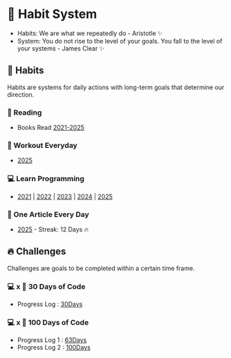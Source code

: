 # 🧭 Habit System
- Habits: We are what we repeatedly do - Aristotle ✨
- System: You do not rise to the level of your goals. You fall to the level of your systems - James Clear ✨

## 📅 Habits
Habits are systems for daily actions with long-term goals that determine our direction.

### 📖 Reading
- Books Read [2021-2025](/blob/main/Habits/Reading/README.md)

### 💪 Workout Everyday
- [2025](https://github.com/abhiramready/Habit-System/blob/main/Habits/WorkoutChallenge/2025.md)

### 💻 Learn Programming
- [2021](https://github.com/abhiramready/Habit-System/blob/main/Habits/LearnProgramming/2021.md) | [2022](https://github.com/abhiramready/Habit-System/blob/main/Habits/LearnProgramming/2022.md) | [2023](https://github.com/abhiramready/Habit-System/blob/main/Habits/LearnProgramming/2023.md) | [2024](https://github.com/abhiramready/Habit-System/blob/main/Habits/LearnProgramming/2024.md) | [2025](https://github.com/abhiramready/Habit-System/blob/main/Habits/LearnProgramming/2025.md)

### 📝 One Article Every Day
- [2025](https://github.com/abhiramready/Habit-System/blob/main/Habits/OneArticleEveryday/README.md) - Streak: 12 Days 🔥

## 🔥 Challenges
Challenges are goals to be completed within a certain time frame.

### 💻 x 📆 30 Days of Code
- Progress Log : [30Days](https://github.com/abhiramready/Habit-System/blob/main/Challenges/30DaysOfCode/README.md)

### 💻 x 💯 100 Days of Code
- Progress Log 1 : [63Days](https://github.com/abhiramready/Habit-System/blob/main/Challenges/100DaysOfCode/1-100DaysOfCode.md)
- Progress Log 2 : [100Days](https://github.com/abhiramready/Habit-System/blob/main/Challenges/100DaysOfCode/2-100DaysOfCode.md)
